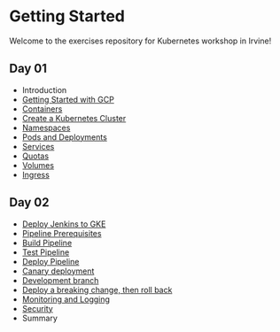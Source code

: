Getting Started
===============

Welcome to the exercises repository for Kubernetes workshop in Irvine!

Day 01
------

- Introduction
- [Getting Started with GCP](modules/01-get-started.md)
- [Containers](modules/02-containers.md)
- [Create a Kubernetes Cluster](modules/03-create-cluster.md)
- [Namespaces](modules/04-namespaces.md)
- [Pods and Deployments](modules/05-pods-and-deployments.md)
- [Services](modules/06-services.md)
- [Quotas](modules/07-quotas.md)
- [Volumes](modules/08-volumes.md)
- [Ingress](modules/09-ingress.md)

Day 02
------

- [Deploy Jenkins to GKE](modules/10-deploy-jenkins.md)
- [Pipeline Prerequisites](modules/11-pipeline-prerequisites.md)
- [Build Pipeline](modules/12-build-pipeline.md)
- [Test Pipeline](modules/13-test-pipeline.md)
- [Deploy Pipeline](modules/14-deploy-pipeline.md)
- [Canary deployment](modules/15-canary.md)
- [Development branch](modules/16-dev-branch.md)
- [Deploy a breaking change, then roll back](modules/17-roll-back.md)
- [Monitoring and Logging](modules/18-monitoring-logging.md)
- [Security](modules/19-security.md)
- Summary
